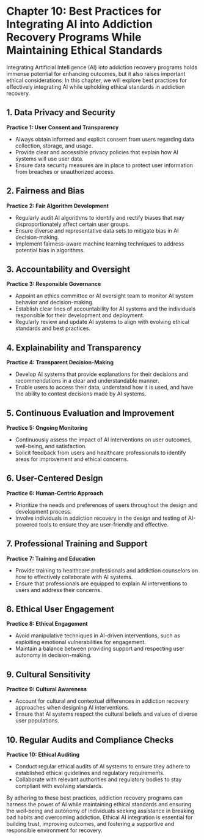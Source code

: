 Chapter 10: Best Practices for Integrating AI into Addiction Recovery Programs While Maintaining Ethical Standards
==================================================================================================================

Integrating Artificial Intelligence (AI) into addiction recovery programs holds immense potential for enhancing outcomes, but it also raises important ethical considerations. In this chapter, we will explore best practices for effectively integrating AI while upholding ethical standards in addiction recovery.

**1. Data Privacy and Security**
--------------------------------

**Practice 1: User Consent and Transparency**

* Always obtain informed and explicit consent from users regarding data collection, storage, and usage.
* Provide clear and accessible privacy policies that explain how AI systems will use user data.
* Ensure data security measures are in place to protect user information from breaches or unauthorized access.

**2. Fairness and Bias**
------------------------

**Practice 2: Fair Algorithm Development**

* Regularly audit AI algorithms to identify and rectify biases that may disproportionately affect certain user groups.
* Ensure diverse and representative data sets to mitigate bias in AI decision-making.
* Implement fairness-aware machine learning techniques to address potential bias in algorithms.

**3. Accountability and Oversight**
-----------------------------------

**Practice 3: Responsible Governance**

* Appoint an ethics committee or AI oversight team to monitor AI system behavior and decision-making.
* Establish clear lines of accountability for AI systems and the individuals responsible for their development and deployment.
* Regularly review and update AI systems to align with evolving ethical standards and best practices.

**4. Explainability and Transparency**
--------------------------------------

**Practice 4: Transparent Decision-Making**

* Develop AI systems that provide explanations for their decisions and recommendations in a clear and understandable manner.
* Enable users to access their data, understand how it is used, and have the ability to contest decisions made by AI systems.

**5. Continuous Evaluation and Improvement**
--------------------------------------------

**Practice 5: Ongoing Monitoring**

* Continuously assess the impact of AI interventions on user outcomes, well-being, and satisfaction.
* Solicit feedback from users and healthcare professionals to identify areas for improvement and ethical concerns.

**6. User-Centered Design**
---------------------------

**Practice 6: Human-Centric Approach**

* Prioritize the needs and preferences of users throughout the design and development process.
* Involve individuals in addiction recovery in the design and testing of AI-powered tools to ensure they are user-friendly and effective.

**7. Professional Training and Support**
----------------------------------------

**Practice 7: Training and Education**

* Provide training to healthcare professionals and addiction counselors on how to effectively collaborate with AI systems.
* Ensure that professionals are equipped to explain AI interventions to users and address their concerns.

**8. Ethical User Engagement**
------------------------------

**Practice 8: Ethical Engagement**

* Avoid manipulative techniques in AI-driven interventions, such as exploiting emotional vulnerabilities for engagement.
* Maintain a balance between providing support and respecting user autonomy in decision-making.

**9. Cultural Sensitivity**
---------------------------

**Practice 9: Cultural Awareness**

* Account for cultural and contextual differences in addiction recovery approaches when designing AI interventions.
* Ensure that AI systems respect the cultural beliefs and values of diverse user populations.

**10. Regular Audits and Compliance Checks**
--------------------------------------------

**Practice 10: Ethical Auditing**

* Conduct regular ethical audits of AI systems to ensure they adhere to established ethical guidelines and regulatory requirements.
* Collaborate with relevant authorities and regulatory bodies to stay compliant with evolving standards.

By adhering to these best practices, addiction recovery programs can harness the power of AI while maintaining ethical standards and ensuring the well-being and autonomy of individuals seeking assistance in breaking bad habits and overcoming addiction. Ethical AI integration is essential for building trust, improving outcomes, and fostering a supportive and responsible environment for recovery.
